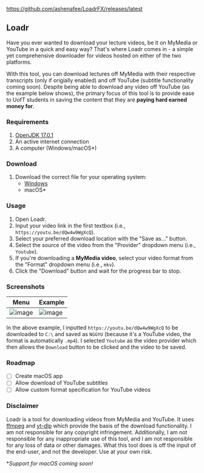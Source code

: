 https://github.com/ashenafee/LoadrFX/releases/latest

## Loadr

Have you ever wanted to download your lecture videos, be it on MyMedia or YouTube in a quick and easy way?
That's where Loadr comes in - a simple yet comprehensive downloader for videos hosted on either of the two
platforms.

With this tool, you can download lectures off MyMedia with their respective transcripts (only if origially
enabled) and off YouTube (subtitle functionality coming soon). Despite being able to download any video off
YouTube (as the example below shows), the primary focus of this tool is to provide ease to UofT students in
saving the content that they are **paying hard earned money for**.

### Requirements

1. [OpenJDK 17.0.1](https://openjdk.java.net/install/)
2. An active internet connection
3. A computer (Windows/macOS*)

### Download

1. Download the correct file for your operating system:
    - [Windows]()
    - macOS*

### Usage

1. Open Loadr.
2. Input your video link in the first textbox (i.e., `https://youtu.be/dQw4w9WgXcQ`).
3. Select your preferred download location with the "Save as..." button.
4. Select the source of the video from the "Provider" dropdown menu (i.e., `Youtube`).
5. If you're downloading a **MyMedia video**, select your video format from the "Format" dropdown menu (i.e., `mkv`).
6. Click the "Download" button and wait for the progress bar to stop.

### Screenshots

| Menu | Example |
|------|---------|
|  ![image](https://user-images.githubusercontent.com/20289287/146665736-c973ef2a-6a1f-4cc5-924e-4bd65610decf.png)| ![image](https://user-images.githubusercontent.com/20289287/146665768-0a560179-be56-4323-93d8-60ce35ab5f7a.png) |

In the above example, I inputted `https://youtu.be/dQw4w9WgXcQ` to be downloaded to `C:\` and saved as `NGGYU` (because it's a YouTube video, the
format is automatically `.mp4`). I selected `Youtube` as the video provider which then allows the `Download` button to be clicked and the video
to be saved.

### Roadmap

- [ ] Create macOS app
- [ ] Allow download of YouTube subtitles
- [ ] Allow custom format specification for YouTube videos

### Disclaimer

Loadr is a tool for downloading videos from MyMedia and YouTube. It uses [ffmpeg](https://ffmpeg.org/) and [yt-dlp](https://github.com/yt-dlp/yt-dlp)
which provide the basis of the download functionality.
I am not responsible for any copyright infringement. Additionally, I am not responsible for any inappropriate use of this tool,
and I am not responsible for any loss of data or other damages. What this tool does is off the input of the end-user, and not the
developer. Use at your own risk.

**Support for macOS coming soon!*
